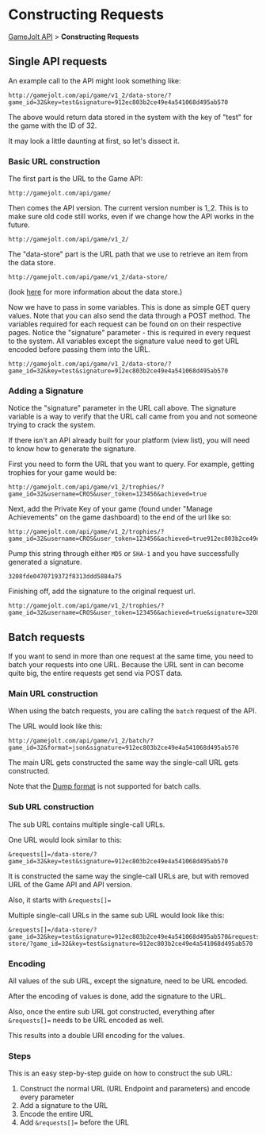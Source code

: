 # Constructing Requests

[GameJolt API](../index.md) > __Constructing Requests__

## Single API requests

An example call to the API might look something like:

```
http://gamejolt.com/api/game/v1_2/data-store/?game_id=32&key=test&signature=912ec803b2ce49e4a541068d495ab570
```

The above would return data stored in the system with the key of "test" for the game with the ID of 32.

It may look a little daunting at first, so let's dissect it.

### Basic URL construction

The first part is the URL to the Game API:

```
http://gamejolt.com/api/game/
```

Then comes the API version. The current version number is 1_2. This is to make sure old code still works, even if we change how the API works in the future.

```
http://gamejolt.com/api/game/v1_2/
```

The "data-store" part is the URL path that we use to retrieve an item from the data store.

```
http://gamejolt.com/api/game/v1_2/data-store/
```

(look [here](/data-storage/index.md) for more information about the data store.)


Now we have to pass in some variables. This is done as simple GET query values. Note that you can also send the data through a POST method. The variables required for each request can be found on on their respective pages. Notice the "signature" parameter - this is required in every request to the system.
All variables except the signature value need to get URL encoded before passing them into the URL.

```
http://gamejolt.com/api/game/v1_2/data-store/?game_id=32&key=test&signature=912ec803b2ce49e4a541068d495ab570
```

### Adding a Signature

Notice the "signature" parameter in the URL call above. The signature variable is a way to verify that the URL call came from you and not someone trying to crack the system.

If there isn't an API already built for your platform (view list), you will need to know how to generate the signature.

First you need to form the URL that you want to query. For example, getting trophies for your game would be:

```
http://gamejolt.com/api/game/v1_2/trophies/?game_id=32&username=CROS&user_token=123456&achieved=true
```

Next, add the Private Key of your game (found under "Manage Achievements" on the game dashboard) to the end of the url like so:

```
http://gamejolt.com/api/game/v1_2/trophies/?game_id=32&username=CROS&user_token=123456&achieved=true912ec803b2ce49e4a541068d495ab570
```

Pump this string through either `MD5` or `SHA-1` and you have successfully generated a signature.

```
3208fde0470719372f8313ddd5884a75
```

Finishing off, add the signature to the original request url.

```
http://gamejolt.com/api/game/v1_2/trophies/?game_id=32&username=CROS&user_token=123456&achieved=true&signature=3208fde0470719372f8313ddd5884a75
```

## Batch requests

If you want to send in more than one request at the same time, you need to batch your requests into one URL.
Because the URL sent in can become quite big, the entire requests get send via POST data.

### Main URL construction

When using the batch requests, you are calling the `batch` request of the API.

The URL would look like this:

```
http://gamejolt.com/api/game/v1_2/batch/?game_id=32&format=json&signature=912ec803b2ce49e4a541068d495ab570
```

The main URL gets constructed the same way the single-call URL gets constructed.

Note that the [Dump format](formats/dump.md) is not supported for batch calls.

### Sub URL construction

The sub URL contains multiple single-call URLs.

One URL would look similar to this:

```
&requests[]=/data-store/?game_id=32&key=test&signature=912ec803b2ce49e4a541068d495ab570
```

It is constructed the same way the single-call URLs are, but with removed URL of the Game API and API version.

Also, it starts with `&requests[]=`

Multiple single-call URLs in the same sub URL would look like this:

```
&requests[]=/data-store/?game_id=32&key=test&signature=912ec803b2ce49e4a541068d495ab570&requests[]=/data-store/?game_id=32&key=test&signature=912ec803b2ce49e4a541068d495ab570
```

### Encoding

All values of the sub URL, except the signature, need to be URL encoded.

After the encoding of values is done, add the signature to the URL.

Also, once the entire sub URL got constructed, everything after `&requests[]=` needs to be URL encoded as well.

This results into a double URl encoding for the values.

### Steps

This is an easy step-by-step guide on how to construct the sub URL:

1. Construct the normal URL (URL Endpoint and parameters) and encode every parameter
2. Add a signature to the URL
3. Encode the entire URL
4. Add `&requests[]=` before the URL